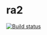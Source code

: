# ra2

[![Build status](https://ci.appveyor.com/api/projects/status/1o4k45vwb8rh88jf?svg=true)](https://ci.appveyor.com/project/SergExy/ra2)
